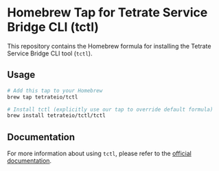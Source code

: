 # Homebrew Tap for Tetrate Service Bridge CLI (tctl)

This repository contains the Homebrew formula for installing the Tetrate Service Bridge CLI tool (`tctl`).

## Usage

```bash
# Add this tap to your Homebrew
brew tap tetrateio/tctl

# Install tctl (explicitly use our tap to override default formula)
brew install tetrateio/tctl/tctl
```

## Documentation

For more information about using `tctl`, please refer to the [official documentation](https://docs.tetrate.io/service-bridge/reference/cli/guide/).
